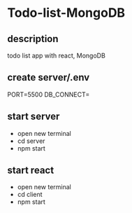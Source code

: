 # Todo-list-MongoDB

## description
todo list app with react, MongoDB

## create server/.env
PORT=5500
DB_CONNECT=<your db connection>

## start server
- open new terminal
- cd server
- npm start

## start react
- open new terminal
- cd client
- npm start